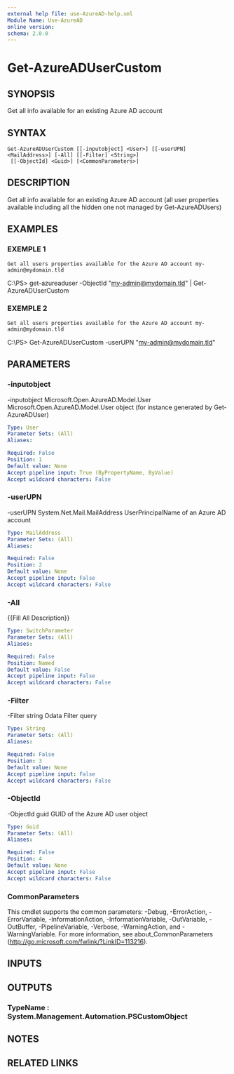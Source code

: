 ```yaml
---
external help file: use-AzureAD-help.xml
Module Name: Use-AzureAD
online version:
schema: 2.0.0
---
```


# Get-AzureADUserCustom

## SYNOPSIS
Get all info available for an existing Azure AD account

## SYNTAX

```
Get-AzureADUserCustom [[-inputobject] <User>] [[-userUPN] <MailAddress>] [-All] [[-Filter] <String>]
 [[-ObjectId] <Guid>] [<CommonParameters>]
```

## DESCRIPTION
Get all info available for an existing Azure AD account (all user properties available including all the hidden one not managed by Get-AzureADUsers)

## EXAMPLES

### EXEMPLE 1
```
Get all users properties available for the Azure AD account my-admin@mydomain.tld
```

C:\PS\> get-azureaduser -ObjectId "my-admin@mydomain.tld" | Get-AzureADUserCustom

### EXEMPLE 2
```
Get all users properties available for the Azure AD account my-admin@mydomain.tld
```

C:\PS\> Get-AzureADUserCustom -userUPN "my-admin@mydomain.tld"

## PARAMETERS

### -inputobject
-inputobject Microsoft.Open.AzureAD.Model.User
 Microsoft.Open.AzureAD.Model.User object (for instance generated by Get-AzureADUser)

```yaml
Type: User
Parameter Sets: (All)
Aliases:

Required: False
Position: 1
Default value: None
Accept pipeline input: True (ByPropertyName, ByValue)
Accept wildcard characters: False
```

### -userUPN
-userUPN System.Net.Mail.MailAddress
UserPrincipalName of an Azure AD account

```yaml
Type: MailAddress
Parameter Sets: (All)
Aliases:

Required: False
Position: 2
Default value: None
Accept pipeline input: False
Accept wildcard characters: False
```

### -All
{{Fill All Description}}

```yaml
Type: SwitchParameter
Parameter Sets: (All)
Aliases:

Required: False
Position: Named
Default value: False
Accept pipeline input: False
Accept wildcard characters: False
```

### -Filter
-Filter string
Odata Filter query

```yaml
Type: String
Parameter Sets: (All)
Aliases:

Required: False
Position: 3
Default value: None
Accept pipeline input: False
Accept wildcard characters: False
```

### -ObjectId
-ObjectId guid
GUID of the Azure AD user object

```yaml
Type: Guid
Parameter Sets: (All)
Aliases:

Required: False
Position: 4
Default value: None
Accept pipeline input: False
Accept wildcard characters: False
```

### CommonParameters
This cmdlet supports the common parameters: -Debug, -ErrorAction, -ErrorVariable, -InformationAction, -InformationVariable, -OutVariable, -OutBuffer, -PipelineVariable, -Verbose, -WarningAction, and -WarningVariable.
For more information, see about_CommonParameters (http://go.microsoft.com/fwlink/?LinkID=113216).

## INPUTS

## OUTPUTS

### TypeName : System.Management.Automation.PSCustomObject
## NOTES

## RELATED LINKS
